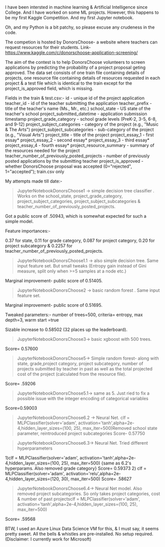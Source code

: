 I have been intersted in machine learning & Artificial Intelligence since College. And I have worked on some ML projects. However, this happens to be my first Kaggle Competition. And my first Jupyter notebook.

Oh, and my Python is a bit patchy, so please excuse any crudeness in the code.

The competion is hosted by DonorsChoose- a website where teachers can request resources for their students.
Link- https://www.kaggle.com/c/donorschoose-application-screening/

The aim of the contest is to help DonorsChoose volunteers to screen applications by predicting the probability of a project proposal geting approved.
The data set consists of one train file containing details of projects, one resource file containing details of resources requested in each project & a test file which is identical to the train except for the project_is_approved field, which is missing.

Fields in the train & test.csv:-
id - unique id of the project application
teacher_id - id of the teacher submitting the application
teacher_prefix - title of the teacher's name (Ms., Mr., etc.)
school_state - US state of the teacher's school
project_submitted_datetime - application submission timestamp
project_grade_category - school grade levels (PreK-2, 3-5, 6-8, and 9-12)
project_subject_categories - category of the project (e.g., "Music & The Arts")
project_subject_subcategories - sub-category of the project (e.g., "Visual Arts")
project_title - title of the project
project_essay_1 - first essay*
project_essay_2 - second essay*
project_essay_3 - third essay*
project_essay_4 - fourth essay*
project_resource_summary - summary of the resources needed for the project
teacher_number_of_previously_posted_projects - number of previously posted applications by the submitting teacher
project_is_approved - whether DonorsChoose proposal was accepted (0="rejected", 1="accepted"); train.csv only 

My attempts made till date:-

>JupyterNotebookDonorsChoose1 -> simple decision tree classifier . Works on the school_state, project_grade_category, project_subject_categories, project_subject_subcategories & teacher_number_of_previously_posted_projects.

Got a public score of .50943, which is somewhat expected for such a simple model.

Feature importances:-

0.37 for state, 0.11 for grade category, 0.087 for project category, 0.20 for project subcategory & 0.2257 for teacher_number_of_previously_posted_projects.

> JupyterNotebookDonorsChoose1.1 -> also simple decision tree. Same input feature set.
But small tweaks (Entropy gain instead of Gini measure, split only when >=5 samples at a node etc.)

Marginal improvement- public score of 0.51405.

> JupyterNotebookDonorsChoose2 -> basic random forest . Same input feature set.

Marginal improvement- public score of 0.51695.

Tweaked parameters:- number of trees=500, criteria= entropy, max depth=3, warm start =true

Sizable increase to 0.58502 (32 places up the leaderboard).

> JupyterNotebookDonorsChoose3-> basic xgboost with 500 trees.

Score= 0.57600

> JupyterNotebookDonorsChoose5-> Simple random forest- along with state, grade,project category, project subcategory, number of projects submitted by teacher in past as well as the total projected cost of the project (calculated from the resource file).

Score= .59206

>JupyterNotebookDonorsChoose5.1-> same as 5. Just ried to fix a possible issue with the integer encoding of categorical variables

Score=0.59003

>JupyterNotebookDonorsChoose6.2 -> Neural Net.
clf = MLPClassifier(solver='adam', activation='tanh',alpha=2e-4,hidden_layer_sizes=(100, 25), max_iter=500)Removed school state parameter, reintroduced project subcategories
Score- 0.57750

> JupyterNotebookDonorsChoose6.3-> Neural Net. 
Tried different hyperparameters

1)clf = MLPClassifier(solver='adam', activation='tanh',alpha=2e-4,hidden_layer_sizes=(100, 25), max_iter=500) {same as 6.2's hyperparams. Also removed grade category}
Score= 0.59373
2) clf = MLPClassifier(solver='adam', activation='relu',alpha=2e-4,hidden_layer_sizes=(120, 30), max_iter=500)
Score= .58627 


> JupyterNotebookDonorsChoose6.4-> Neural Net model. Also removed project subcategories. So only takes project categories, cost & number of past projectsclf = MLPClassifier(solver='adam', activation='tanh',alpha=2e-4,hidden_layer_sizes=(100, 25), max_iter=500)

Score= .59568

BTW, I used an Azure Linux Data Science VM for this, & I must say, it seems pretty sweet. All the bells & whistles are pre-installed. No setup required. (Disclaimer: I currently work for Microsoft)
